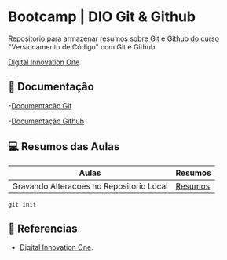 
# Bootcamp | DIO Git & Github

Repositorio para armazenar resumos sobre Git e Github do curso "Versionamento de Código" com Git e Github. 

[Digital Innovation One](https://www.dio.me/)

## 📃 Documentação
-[Documentacão Git](https://git-scm.com/doc/)

-[Documentação Github](https://docs.github.com/)

## 💻 Resumos das Aulas

| Aulas | Resumos |
|-------|--------|
| Gravando Alteracoes no Repositorio Local | [Resumos]()|

```
git init
```

## 🔭 Referencias
- [Digital Innovation One]().